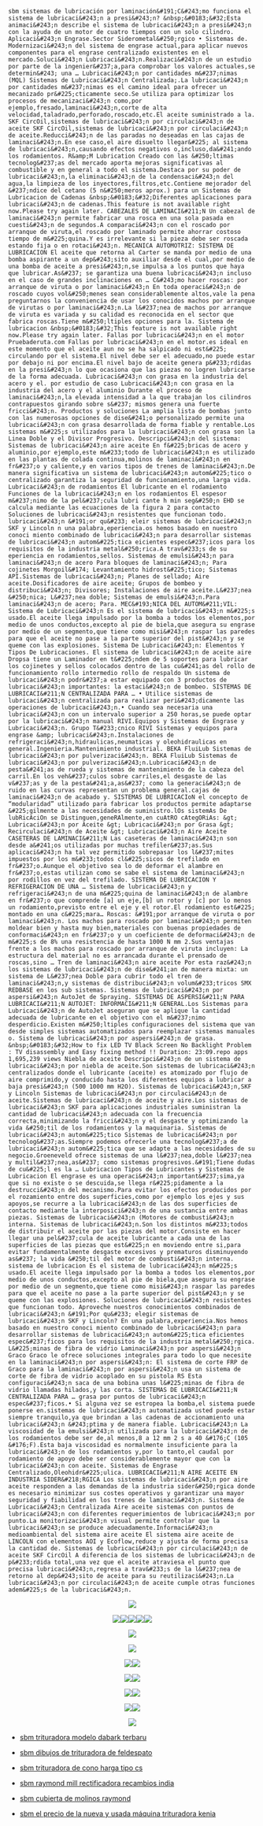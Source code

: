
```
sbm sistemas de lubricación por laminación&#191;C&#243;mo funciona el sistema de lubricaci&#243;n a presi&#243;n? &nbsp;&#0183;&#32;Esta animaci&#243;n describe el sistema de lubricaci&#243;n a presi&#243;n con la ayuda de un motor de cuatro tiempos con un solo cilindro. Aplicaci&#243;n Engrase.Sector Siderometal&#250;rgico • Sistemas de. Modernizaci&#243;n del sistema de engrase actual,para aplicar nuevos componentes para el engrase centralizado existentes en el mercado.Soluci&#243;n Lubricaci&#243;n.Realizaci&#243;n de un estudio por parte de la ingenier&#237;a,para comprobar los valores actuales,se determin&#243; una … Lubricaci&#243;n por cantidades m&#237;nimas (MQL) Sistemas de Lubricaci&#243;n Centralizada;.La lubricaci&#243;n por cantidades m&#237;nimas es el camino ideal para ofrecer un mecanizado pr&#225;cticamente seco.Se utiliza para optimizar los procesos de mecanizaci&#243;n como,por ejemplo,fresado,laminaci&#243;n,corte de alta velocidad,taladrado,perforado,roscado,etc.El aceite suministrado a la. SKF CircOil,sistemas de lubricaci&#243;n por circulaci&#243;n de aceite SKF CircOil,sistemas de lubricaci&#243;n por circulaci&#243;n de aceite.Reducci&#243;n de las paradas no deseadas en las cajas de laminaci&#243;n.En ese caso,el aire disuelto llegar&#225; al sistema de lubricaci&#243;n,causando efectos negativos o,incluso,da&#241;ando los rodamientos. R&amp;M Lubrication Creado con las &#250;ltimas tecnolog&#237;as del mercado aporta mejoras significativas al combustible y en general a todo el sistema.Destaca por su poder de lubricaci&#243;n,la eliminaci&#243;n de la condensaci&#243;n del agua,la limpieza de los inyectores,filtros,etc.Contiene mejorador del &#237;ndice del cetano (5 n&#250;meros aprox.) para un Sistemas de Lubricacion de Cadenas &nbsp;&#0183;&#32;Diferentes aplicaciones para lubricaci&#243;n de cadenas.This feature is not available right now.Please try again later. CABEZALES DE LAMINACI&#211;N Un cabezal de laminaci&#243;n permite fabricar una rosca en una sola pasada en cuesti&#243;n de segundos.A comparaci&#243;n con el roscado por arranque de viruta,el roscado por laminado permite ahorrar costoso tiempo de m&#225;quina.Y es irrelevante si la pieza debe ser roscada estando fija o en rotaci&#243;n. MECANICA AUTOMOTRIZ: SISTEMA DE LUBRICACION El aceite que retorna al Carter se manda por medio de una bomba aspirante a un dep&#243;sito auxiliar desde el cual,por medio de una bomba de aceite a presi&#243;n,se impulsa a los puntos que haya que lubricar.As&#237; se garantiza una buena lubricaci&#243;n incluso en el caso de grandes inclinaciones en … C&#243;mo hacer roscas: por arranque de viruta o por laminaci&#243;n En toda operaci&#243;n de roscado cuyos vol&#250;menes sean considerablemente altos,vale la pena preguntarnos la conveniencia de usar los conocidos machos por arranque de virutas o por laminaci&#243;n.La l&#237;nea de machos por arranque de viruta es variada y su calidad es reconocida en el sector que fabrica roscas.Tiene m&#250;ltiples opciones para la. Sistema de lubricacion &nbsp;&#0183;&#32;This feature is not available right now.Please try again later. Fallas por lubricaci&#243;n en el motor Pruebaderuta.com Fallas por lubricaci&#243;n en el motor.es ideal en este momento que el aceite aun no se ha salpicado ni est&#225; circulando por el sistema.El nivel debe ser el adecuado,no puede estar por debajo ni por encima.El nivel bajo de aceite genera p&#233;rdidas en la presi&#243;n lo que ocasiona que las piezas no logren lubricarse de la forma adecuada. Lubricaci&#243;n con grasa en la industria del acero y el. por estudio de caso Lubricaci&#243;n con grasa en la industria del acero y el aluminio Durante el proceso de laminaci&#243;n,la elevada intensidad a la que trabajan los cilindros contrapuestos girando sobre s&#237; mismos genera una fuerte fricci&#243;n. Productos y soluciones La amplia lista de bombas junto con las numerosas opciones de dise&#241;o personalizado permite una lubricaci&#243;n con grasa desarrollada de forma fiable y rentable.Los sistemas m&#225;s utilizados para la lubricaci&#243;n con grasa son la Linea Doble y el Divisor Progresivo. Descripci&#243;n del sistema: Sistemas de lubricaci&#243;n aire aceite En f&#225;bricas de acero y aluminio,por ejemplo,este m&#233;todo de lubricaci&#243;n es utilizado en las plantas de colada continua,molinos de laminaci&#243;n en fr&#237;o y caliente,y en varios tipos de trenes de laminaci&#243;n.De manera significativa un sistema de lubricaci&#243;n autom&#225;tico o centralizado garantiza la seguridad de funcionamiento,una larga vida. Lubricaci&#243;n de rodamientos El lubricante en el rodamiento Funciones de la lubricaci&#243;n en los rodamientos El espesor m&#237;nimo de la pel&#237;cula lubri cante h min seg&#250;n EHD se calcula mediante las ecuaciones de la figura 2 para contacto Soluciones de lubricaci&#243;n resistentes que funcionan todo. lubricaci&#243;n &#191;or qu&#233; eleir sistemas de lubricaci&#243;n SKF y Lincoln n una palabra,eperiencia.os hemos basado en nuestro conoci miento combinado de lubricaci&#243;n para desarrollar sistemas de lubricaci&#243;n autom&#225;tica eicientes espec&#237;icos para los requisitos de la industria metal&#250;rica.A trav&#233;s de su eperiencia en rodamientos,sellos. Sistemas de emulsi&#243;n para laminaci&#243;n de acero Para bloques de laminaci&#243;n; Para cojinetes Morgoil&#174; Levantamiento hidrost&#225;tico; Sistemas API.Sistemas de lubricaci&#243;n; Planes de sellado; Aire aceite.Dosificadores de aire aceite; Grupos de bombeo y distribuci&#243;n; Divisores; Instalaciones de aire aceite.L&#237;nea &#250;nica; L&#237;nea doble; Sistemas de emulsi&#243;n.Para laminaci&#243;n de acero; Para. MEC&#193;NICA DEL AUTOM&#211;VIL: Sistema de Lubricaci&#243;n Es el sistema de lubricaci&#243;n m&#225;s usado.El aceite llega impulsado por la bomba a todos los elementos,por medio de unos conductos,excepto al pie de biela,que asegura su engrase por medio de un segmento,que tiene como misi&#243;n raspar las paredes para que el aceite no pase a la parte superior del pist&#243;n y se queme con las explosiones. Sistema De Lubricaci&#243;n: Elementos Y Tipos De Lubricaciones. El sistema de lubricaci&#243;n de aceite aire Dropsa tiene un Laminador en t&#225;ndem de 5 soportes para lubricar los cojinetes y sellos colocados dentro de las cu&#241;as del rollo de funcionamiento rollo intermedio rollo de respaldo Un sistema de lubricaci&#243;n podr&#237;a estar equipado con 3 productos de lubricaci&#243;n importantes: la estaci&#243;n de bombeo. SISTEMAS DE LUBRICACI&#211;N CENTRALIZADA PARA … • Utilice sistemas de lubricaci&#243;n centralizada para realizar peri&#243;dicamente las operaciones de lubricaci&#243;n.• Cuando sea necesaria una lubricaci&#243;n con un intervalo superior a 250 horas,se puede optar por la lubricaci&#243;n manual RIVI.Equipos y Sistemas de Engrase y Lubricaci&#243;n. Grupo T&#233;cnico RIVI Sistemas y equipos para engrase &amp; lubricaci&#243;n.Instalaciones de refrigeraci&#243;n,hidraulicas,neumaticas y oleohidraulicas en general.Ingenieria.Mantenimiento industrial. BEKA FluiLub Sistemas de lubricaci&#243;n por pulverizaci&#243;n. BEKA FluiLub Sistemas de lubricaci&#243;n por pulverizaci&#243;n.Lubricaci&#243;n de pesta&#241;as de rueda y sistemas de mantenimiento de la cabeza del carril.En los veh&#237;culos sobre carriles,el desgaste de las v&#237;as y de la pesta&#241;a,as&#237; como la generaci&#243;n de ruido en las curvas representan un problema general.cajas de laminaci&#243;n de acabado y. SISTEMAS DE LUBRICACIoN el concepto de “modularidad” utilizado para fabricar los productos permite adaptarse &#225;gilmente a las necesidades de suministro.lOs sistemAs De lubRicAciOn se Distinguen,geneRAlmente,en cuAtRO cAtegORiAs: &gt; Lubricaci&#243;n por Aceite &gt; Lubricaci&#243;n por Grasa &gt; Recirculaci&#243;n de Aceite &gt; Lubricaci&#243;n Aire Aceite CASETERAS DE LAMINACI&#211;N Las caseteras de laminaci&#243;n son desde a&#241;os utilizadas por muchas trefiler&#237;as.Sus aplicaci&#243;n ha tal vez permitido sobrepasar los l&#237;mites impuestos por los m&#233;todos cl&#225;sicos de trefilado en fr&#237;o.Aunque el objetivo sea lo de deformar el alambre en fr&#237;o,estas utilizan como se sabe el sistema de laminaci&#243;n por rodillos en vez del trefilado. SISTEMA DE LUBRICACION Y REFRIGERACION DE UNA … Sistema de lubricaci&#243;n y refrigeraci&#243;n de una m&#225;quina de laminaci&#243;n de alambre en fr&#237;o que comprende [a] un eje,[b] un rotor y [c] por lo menos un rodamiento,previsto entre el eje y el rotor.El rodamiento est&#225; montado en una c&#225;mara… Roscas: &#191;por arranque de viruta o por laminaci&#243;n. Los machos para roscado por laminaci&#243;n permiten moldear bien y hasta muy bien,materiales con buenas propiedades de conformaci&#243;n en fr&#237;o y un coeficiente de deformaci&#243;n de m&#225;s de 8% una resistencia de hasta 1000 N mm 2.Sus ventajas frente a los machos para roscado por arranque de viruta incluyen: La estructura del material no es arrancada durante el prensado de roscas,sino … Tren de laminaci&#243;n aire aceite Por esta raz&#243;n los sistemas de lubricaci&#243;n de dise&#241;an de manera mixta: un sistema de L&#237;nea Doble para cubrir todo el tren de laminaci&#243;n,y sistemas de distribuci&#243;n volum&#233;tricos SMX REDBASE en los sub sistemas. Sistemas de lubricaci&#243;n por aspersi&#243;n AutoJet de Spraying. SISTEMAS DE ASPERSI&#211;N PARA LUBRICACI&#211;N AUTOJET: INFORMACI&#211;N GENERAL.Los Sistemas para Lubricaci&#243;n de AutoJet aseguran que se aplique la cantidad adecuada de lubricante en el objetivo con el m&#237;nimo desperdicio.Existen m&#250;ltiples configuraciones del sistema que van desde simples sistemas automatizados para reemplazar sistemas manuales o. Sistema de lubricaci&#243;n por aspersi&#243;n de grasa. &nbsp;&#0183;&#32;How to fix LED TV Black Screen No Backlight Problem : TV disassembly and Easy fixing method !! Duration: 23:09.repo apps 1,695,239 views Niebla de aceite Descripci&#243;n de un sistema de lubricaci&#243;n por niebla de aceite.Son sistemas de lubricaci&#243;n centralizados donde el lubricante (aceite) es atomizado por flujo de aire comprimido,y conducido hasta los diferentes equipos a lubricar a baja presi&#243;n (500 1000 mm H2O). Sistemas de lubricaci&#243;n,SKF y Lincoln Sistemas de lubricaci&#243;n por circulaci&#243;n de aceite.Sistemas de lubricaci&#243;n de aceite y aire.Los sistemas de lubricaci&#243;n SKF para aplicaciones industriales suministran la cantidad de lubricaci&#243;n adecuada con la frecuencia correcta,minimizando la fricci&#243;n y el desgaste y optimizando la vida &#250;til de los rodamientos y la maquinaria. Sistemas de lubricaci&#243;n autom&#225;tico Sistemas de lubricaci&#243;n por tecnolog&#237;as.Siempre podemos ofrecerle una tecnolog&#237;a de lubricaci&#243;n autom&#225;tica que se adapte a las necesidades de su negocio.Groeneveld ofrece sistemas de una l&#237;nea,doble l&#237;nea y multil&#237;nea,as&#237; como sistemas progresivos.&#191;Tiene dudas de cu&#225;l es la … Lubricacion Tipos de Lubricantes y Sistemas de Lubricacion El engrase es una operaci&#243;n important&#237;sima,ya que si no existe o se descuida,se llega r&#225;pidamente a la destrucci&#243;n del mecanismo.Para evitar los efectos producidos por el rozamiento entre dos superficies,como por ejemplo los ejes y sus apoyos,se recurre a la lubricaci&#243;n de las dos superficies de contacto mediante la interposici&#243;n de una sustancia entre ambas piezas. Sistemas de lubricaci&#243;n (Motores de combusti&#243;n interna. Sistemas de lubricaci&#243;n.Son los distintos m&#233;todos de distribuir el aceite por las piezas del motor.Consiste en hacer llegar una pel&#237;cula de aceite lubricante a cada una de las superficies de las piezas que est&#225;n en moviendo entre si,para evitar fundamentalmente desgaste excesivos y prematuros disminuyendo as&#237; la vida &#250;til del motor de combusti&#243;n interna. sistema de lubricacion Es el sistema de lubricaci&#243;n m&#225;s usado.El aceite llega impulsado por la bomba a todos los elementos,por medio de unos conductos,excepto al pie de biela,que asegura su engrase por medio de un segmento,que tiene como misi&#243;n raspar las paredes para que el aceite no pase a la parte superior del pist&#243;n y se queme con las explosiones. Soluciones de lubricaci&#243;n resistentes que funcionan todo. Aproveche nuestros conocimientos combinados de lubricaci&#243;n &#191;Por qu&#233; elegir sistemas de lubricaci&#243;n SKF y Lincoln? En una palabra,experiencia.Nos hemos basado en nuestro conoci miento combinado de lubricaci&#243;n para desarrollar sistemas de lubricaci&#243;n autom&#225;tica eficientes espec&#237;ficos para los requisitos de la industria metal&#250;rgica. L&#225;minas de fibra de vidrio Laminaci&#243;n por aspersi&#243;n Graco Graco le ofrece soluciones integrales para todo lo que necesite en la laminaci&#243;n por aspersi&#243;n: El sistema de corte FRP de Graco para la laminaci&#243;n por aspersi&#243;n usa un sistema de corte de fibra de vidrio acoplado en su pistola RS Esta configuraci&#243;n saca de una bobina unas l&#225;minas de fibra de vidrio llamadas hilados,y las corta. SISTEMAS DE LUBRICACI&#211;N CENTRALIZADA PARA … grasa por puntos de lubricaci&#243;n espec&#237;ficos.• Si alguna vez se estropea la bomba,el sistema puede ponerse en.sistemas de lubricaci&#243;n automatizada usted puede estar siempre tranquilo,ya que brindan a las cadenas de accionamiento una lubricaci&#243;n &#243;ptima y de manera fiable. Lubricaci&#243;n La viscosidad de la emulsi&#243;n utilizada para la lubricaci&#243;n de los rodamientos debe ser de,al menos,8 a 12 mm 2 s a 40 &#176;C (105 &#176;F).Esta baja viscosidad es normalmente insuficiente para la lubricaci&#243;n de los rodamientos y,por lo tanto,el caudal por rodamiento de apoyo debe ser considerablemente mayor que con la lubricaci&#243;n con aceite. Sistemas de Engrase Centralizado,Oleohidr&#225;ulica. LUBRICACI&#211;N AIRE ACEITE EN INDUSTRIA SIDER&#218;RGICA Los sistemas de lubricaci&#243;n por aire aceite responden a las demandas de la industria sider&#250;rgica donde es necesario minimizar sus costes operativos y garantizar una mayor seguridad y fiabilidad en los trenes de laminaci&#243;n. Sistema de Lubricaci&#243;n Centralizada Aire aceite sistemas con puntos de lubricaci&#243;n con diferentes requerimientos de lubricaci&#243;n por punto.La monitorizaci&#243;n visual permite controlar que la lubricaci&#243;n se produce adecuadamente.Informaci&#243;n medioambiental del sistema aire aceite El sistema aire aceite de LINCOLN con elementos AOI y Ecoflow,reduce y ajusta de forma precisa la cantidad de. Sistemas de lubricaci&#243;n por circulaci&#243;n de aceite SKF CircOil A diferencia de los sistemas de lubricaci&#243;n de p&#233;rdida total,una vez que el aceite atraviesa el punto que precisa lubricaci&#243;n,regresa a trav&#233;s de la l&#237;nea de retorno al dep&#243;sito de aceite para su reutilizaci&#243;n.La lubricaci&#243;n por circulaci&#243;n de aceite cumple otras funciones adem&#225;s de la lubricaci&#243;n. 
```

<div align="center">

<a href="https://es-crusher.shibang-china.com/github&k=sbm+sistemas+de+lubricaci%C3%B3n+por+laminaci%C3%B3n"><img src="https://static.shibang-china.com/es/crusher/logo.jpg"></a>

<a href="https://es-crusher.shibang-china.com/github&k=sbm+sistemas+de+lubricaci%C3%B3n+por+laminaci%C3%B3n"><img src="https://static.shibang-china.com/es/crusher/index.jpg"></a><a href="https://es-crusher.shibang-china.com/material.htmlgithub&k=sbm+sistemas+de+lubricaci%C3%B3n+por+laminaci%C3%B3n"><img src="https://static.shibang-china.com/es/crusher/material.jpg"></a><a href="https://es-crusher.shibang-china.com/application.htmlgithub&k=sbm+sistemas+de+lubricaci%C3%B3n+por+laminaci%C3%B3n"><img src="https://static.shibang-china.com/es/crusher/application.jpg"></a><a href="https://es-crusher.shibang-china.com/aboutus.htmlgithub&k=sbm+sistemas+de+lubricaci%C3%B3n+por+laminaci%C3%B3n"><img src="https://static.shibang-china.com/es/crusher/aboutus.jpg"></a><a href="https://es-crusher.shibang-china.com/contact.htmlgithub&k=sbm+sistemas+de+lubricaci%C3%B3n+por+laminaci%C3%B3n"><img src="https://static.shibang-china.com/es/crusher/contact.jpg"></a>

<a href="https://es-crusher.shibang-china.com/github&k=sbm+sistemas+de+lubricaci%C3%B3n+por+laminaci%C3%B3n"><img src="https://static.shibang-china.com/es/crusher/banner.jpg"></a>

<a href="https://swt.shibang-china.com/github&k=sbm+sistemas+de+lubricaci%C3%B3n+por+laminaci%C3%B3n"><img src="https://static.shibang-china.com/es/crusher/text.jpg"></a>

<a href="https://swt.shibang-china.com/github&k=sbm+sistemas+de+lubricaci%C3%B3n+por+laminaci%C3%B3n"><img src="https://static.shibang-china.com/es/crusher/chat.jpg"></a><a href="https://es-crusher.shibang-china.com/contact.htmlgithub&k=sbm+sistemas+de+lubricaci%C3%B3n+por+laminaci%C3%B3n"><img src="https://static.shibang-china.com/es/crusher/message.jpg"></a>

<a href="https://es-crusher.shibang-china.com/products/pe.htmlgithub&k=sbm+sistemas+de+lubricaci%C3%B3n+por+laminaci%C3%B3n"><img src="https://static.shibang-china.com/es/crusher/pe.jpg"></a><a href="https://es-crusher.shibang-china.com/products/pf.htmlgithub&k=sbm+sistemas+de+lubricaci%C3%B3n+por+laminaci%C3%B3n"><img src="https://static.shibang-china.com/es/crusher/pf.jpg"></a>

<a href="https://es-crusher.shibang-china.com/products/hpt.htmlgithub&k=sbm+sistemas+de+lubricaci%C3%B3n+por+laminaci%C3%B3n"><img src="https://static.shibang-china.com/es/crusher/hpt.jpg"></a><a href="https://es-crusher.shibang-china.com/products/vsi.htmlgithub&k=sbm+sistemas+de+lubricaci%C3%B3n+por+laminaci%C3%B3n"><img src="https://static.shibang-china.com/es/crusher/vsi.jpg"></a>

<a href="https://es-crusher.shibang-china.com/products/klv.htmlgithub&k=sbm+sistemas+de+lubricaci%C3%B3n+por+laminaci%C3%B3n"><img src="https://static.shibang-china.com/es/crusher/klv.jpg"></a><a href="https://es-crusher.shibang-china.com/products/portable.htmlgithub&k=sbm+sistemas+de+lubricaci%C3%B3n+por+laminaci%C3%B3n"><img src="https://static.shibang-china.com/es/crusher/portable.jpg"></a>

<a href="https://swt.shibang-china.com/github&k=sbm+sistemas+de+lubricaci%C3%B3n+por+laminaci%C3%B3n"><img src="https://static.shibang-china.com/es/crusher/case.jpg"></a>

</div>


* [sbm trituradora modelo dabark terbaru](sbm%20trituradora%20modelo%20dabark%20terbaru.md)

* [sbm dibujos de trituradora de feldespato](sbm%20dibujos%20de%20trituradora%20de%20feldespato.md)

* [sbm trituradora de cono harga tipo cs](sbm%20trituradora%20de%20cono%20harga%20tipo%20cs.md)

* [sbm raymond mill rectificadora recambios india](sbm%20raymond%20mill%20rectificadora%20recambios%20india.md)

* [sbm cubierta de molinos raymond](sbm%20cubierta%20de%20molinos%20raymond.md)

* [sbm el precio de la nueva y usada máquina trituradora kenia](sbm%20el%20precio%20de%20la%20nueva%20y%20usada%20m%C3%A1quina%20trituradora%20kenia.md)
